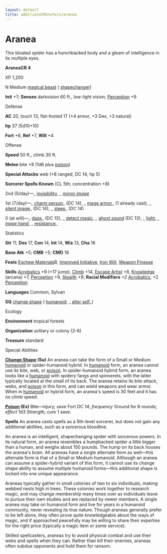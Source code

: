 ```yaml
---
layout: default
title: additionalMonsters/aranea
---
```

# Aranea

This bloated spider has a hunchbacked body and a gleam of intelligence in its multiple eyes.

**AraneaCR 4**

XP 1,200

N Medium [magical beast](monsters/creatureTypes#_magical-beast) ( [shapechanger](monsters/creatureTypes#_shapechanger-subtype))

**Init** +7; **Senses** darkvision 60 ft., low-light vision; [Perception](additionalMonsters/../skills/perception#_perception) +9

Defense

**AC** 20, touch 13, flat-footed 17 (+4 armor, +3 Dex, +3 natural)

**hp** 37 (5d10+10)

**Fort** +6, **Ref** +7, **Will** +4

Offense

**Speed** 50 ft., climb 30 ft.

**Melee** bite +8 (1d6 plus [poison](monsters/universalMonsterRules#_poison-(ex-or-su)))

**Special Attacks** web (+8 ranged, DC 14, hp 5)

**Sorcerer Spells Known** (CL 5th; concentration +8)

2nd (5/day)—_ [invisibility](additionalMonsters/../spells/invisibility#_invisibility)_, _ [mirror image](additionalMonsters/../spells/mirrorImage#_mirror-image)_

1st (7/day)—_ [charm person](additionalMonsters/../spells/charmPerson#_charm-person)_ (DC 14), _ [mage armor](additionalMonsters/../spells/mageArmor#_mage-armor)_ (1 already cast), _ [silent image](additionalMonsters/../spells/silentImage#_silent-image)_ (DC 14), _ [sleep](additionalMonsters/../spells/sleep#_sleep)_ (DC 14)

0 (at will)—_ [daze](additionalMonsters/../spells/daze#_daze)_ (DC 13), _ [detect magic](additionalMonsters/../spells/detectMagic#_detect-magic)_, _ [ghost sound](additionalMonsters/../spells/ghostSound#_ghost-sound)_ (DC 13), _ [light](additionalMonsters/../spells/light#_light)_, _ [mage hand](additionalMonsters/../spells/mageHand#_mage-hand)_, _ [resistance](additionalMonsters/../spells/resistance#_resistance)_

Statistics

**Str** 11, **Dex** 17, **Con** 14, **Int** 14, **Wis** 13, **Cha** 16

**Base Atk** +5; **CMB** +5; **CMD** 18

**Feats** [Eschew Materials](additionalMonsters/../feats#_eschew-materials)B, [Improved Initiative](additionalMonsters/../feats#_improved-initiative), [Iron Will](additionalMonsters/../feats#_iron-will), [Weapon Finesse](additionalMonsters/../feats#_weapon-finesse)

**Skills** [Acrobatics](additionalMonsters/../skills/acrobatics#_acrobatics) +9 (+17 jump), [Climb](additionalMonsters/../skills/climb#_climb) +14, [Escape Artist](additionalMonsters/../skills/escapeArtist#_escape-artist) +8, [Knowledge](additionalMonsters/../skills/knowledge#_knowledge) (arcana) +7, [Perception](additionalMonsters/../skills/perception#_perception) +9, [Stealth](additionalMonsters/../skills/stealth#_stealth) +9; **Racial Modifiers** +2 [Acrobatics](additionalMonsters/../skills/acrobatics#_acrobatics), +2 [Perception](additionalMonsters/../skills/perception#_perception)

**Languages** Common, Sylvan

**SQ** [change shape](monsters/universalMonsterRules#_change-shape) ( [humanoid](monsters/creatureTypes#_humanoid); _ [alter self](additionalMonsters/../spells/alterSelf#_alter-self)_)

Ecology

**Environment** tropical forests

**Organization** solitary or colony (2–6)

**Treasure** standard

Special Abilities

**[Change Shape](monsters/universalMonsterRules#_change-shape) (Su)** An aranea can take the form of a Small or Medium [humanoid](monsters/creatureTypes#_humanoid) or spider-humanoid hybrid. In [humanoid](monsters/creatureTypes#_humanoid) form, an aranea cannot use its bite, web, or [poison](monsters/universalMonsterRules#_poison-(ex-or-su)). In spider-humanoid hybrid form, an aranea looks like a [humanoid](monsters/creatureTypes#_humanoid) with spidery fangs and spinnerets, with the latter typically located at the small of its back. The aranea retains its bite attack, webs, and [poison](monsters/universalMonsterRules#_poison-(ex-or-su)) in this form, and can wield weapons and wear armor. When in [humanoid](monsters/creatureTypes#_humanoid) or hybrid form, an aranea's speed is 30 feet and it has no climb speed.

**[Poison](monsters/universalMonsterRules#_poison-(ex-or-su)) (Ex)** Bite—injury; _save_ Fort DC 14; _frequency_ 1/round for 6 rounds; _effect_ 1d3 Strength; _cure_ 1 save.

**Spells** An aranea casts spells as a 5th-level sorcerer, but does not gain any additional abilities, such as a sorcerous bloodline.

An aranea is an intelligent, shapechanging spider with sorcerous powers. In its natural form, an aranea resembles a humpbacked spider a little bigger than a human, and weighs about 150 pounds. The hump on its back houses the aranea's brain. All araneas have a single alternate form as well—this alternate form is that of a Small or Medium humanoid. Although an aranea can assume a spider-hybrid variant of this form, it cannot use its change shape ability to assume multiple humanoid forms—this additional shape is locked into one unique appearance.

Araneas typically gather in small colonies of two to six individuals, making webbed nests high in trees. These colonies work together to research magic, and may change membership many times over as individuals leave to pursue their own studies and are replaced by newer members. A single aranea may take on humanoid form and live for years in a humanoid community, never revealing its true nature. Though araneas generally prefer to be left alone, they often prove quite knowledgeable about the ways of magic, and if approached peacefully may be willing to share their expertise for the right price (typically a magic item or some service).

Skilled spellcasters, araneas try to avoid physical combat and use their webs and spells when they can. Rather than kill their enemies, araneas often subdue opponents and hold them for ransom.


